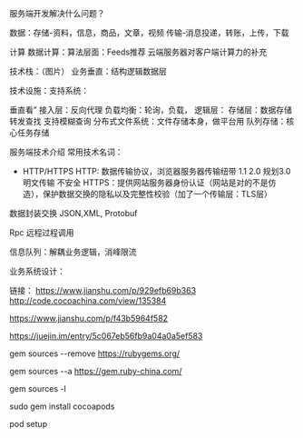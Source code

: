 服务端开发解决什么问题？

数据：存储-资料，信息，商品，文章，视频
传输-消息投递，转账，上传，下载

计算
数据计算：算法层面：Feeds推荐
云端服务器对客户端计算力的补充

技术栈：（图片）
业务垂直：结构逻辑数据层

技术设施：支持系统：

垂直看”
接入层：反向代理
负载均衡：轮询，负载，
逻辑层：
存储层：数据存储转发查找 支持模糊查询
分布式文件系统：文件存储本身，做平台用
队列存储：核心任务存储

服务端技术介绍
常用技术名词：
-	HTTP/HTTPS
HTTP: 数据传输协议，浏览器服务器传输纽带 1.1 2.0 规划3.0 明文传输 不安全
HTTPS：提供网站服务器身份认证（网站是对的不是仿造），保护数据交换的隐私以及完整性校验（加了一个传输层：TLS层）

数据封装交换
JSON,XML, Protobuf

Rpc 远程过程调用

信息队列：解耦业务逻辑，消峰限流

业务系统设计：

链接：
https://www.jianshu.com/p/929efb69b363
http://code.cocoachina.com/view/135384

https://www.jianshu.com/p/f43b5964f582

https://juejin.im/entry/5c067eb56fb9a04a0a5ef583

gem sources --remove https://rubygems.org/

gem sources --a https://gem.ruby-china.com/

gem sources -l

sudo gem install cocoapods

pod setup
